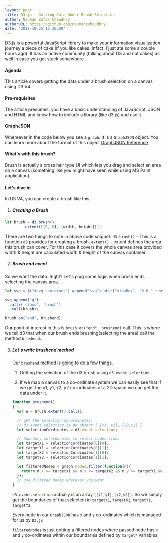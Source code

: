 ```yaml
---
layout: post
title: D3.js - Getting Data Under Brush Selection
author: Nauman Zafar Chaudhry
authorURL: https://github.com/naumanzchaudhry
date: "2018-10-25 16:30:00"
---
```


[D3.js](https://d3js.org/) is a powerful JavaScript library to make your information visualization journey a piece of cake (if you like cakes. Infact, I just ate some a couple hours ago). It has an active community (talking about D3 and not cakes) as well in case you get stuck somewhere.

#### Agenda
This article covers getting the data under a brush selection on a canvas using D3 V4.

#### Pre-requisites

The article presumes, you have a basic understanding of JavaScript, JSON and HTML and know how to include a library (like d3.js) and use it.

#### GraphJSON

Whereever in the code below you see a `graph`. It is a `GraphJSON` object. You can learn more about the format of this object [GraphJSON Reference](https://github.com/GraphAlchemist/GraphJSON)

#### What's with this brush?

Brush is actually a cross hair type UI which lets you drag and select an area on a canvas (something like you might have seen while using MS Paint application).

#### Let's dive in

In D3 V4, you can create a brush like this.

1. #####  Creating a Brush

```javascript
let brush = d3.brush()
        .extent([[0, 0], [width, height]]);
```

  There are two things to note in above code snippet.
  `d3.brush()` - This is a function `d3` provides for creating a brush.
  `extent()` - extent defines the area this brush can cover. For this case it covers the whole canvas area provided width & height are calculated width & height of the canvas container.

2. ##### Brush end event

  So we want the data. Right? Let's plug some logic when brush ends selecting the canvas area.
  ```javascript
  let svg = $("#svg-container").append("svg").attr("viewBox", "0 0 " + width + " " + height);

  svg.append("g")
    .attr('class', 'brush')
    .call(brush);

  brush.on("end", brushend);
  ```
  Our point of interest in this is `brush.on("end", brushend)` call. This is where we tell d3 that when our brush ends brushing(selecting the area) call the method `brushend`.

3. ##### Let's write brushend method

    Our `brushend` method is going to do a few things.

    1. Getting the selection of the d3 brush using `d3.event.selection`.

    2. If we map a canvas to a co-ordinate system we can easily see that If we get the x1, y1, x2, y2 co-ordinates of a 2D space we can get the data under it.

    ```javascript
    function brushend()
    {
      var e = brush.extent().call();

      // get the selection co-ordinates.
      // d3.event.selection is an object [ [x1, y1], [x2,y2] ]
      let selectionCordinates = d3.event.selection;

      // boundary co-ordinates to select nodes from.
      let targetX1 = selectionCordinates[0][0];
      let targetY1 = selectionCordinates[0][1];
      let targetX2 = selectionCordinates[1][0];
      let targetY2 = selectionCordinates[1][1];

      let filteredNodes = graph.nodes.filter(function(n){
        return n.x >= targetX1 && n.x <= targetX2 && n.y >= targetY1 && n.y <=targetY2;
      });
      // Use filtered nodes wherever you want.
    }
    ```

    `d3.event.selection` actually is an array  `[[x1,y1],[x2,y2]]`. So we simply get the boundaries of that selection in `targetX1`, `targetX2`, `targetY1`, `targetY2`.

    Every node in our `GraphJSON` has `x` and `y` co-ordinates which is managed for us by `D3.js`

    `filteredNodes` is just getting a filtered nodes where passed node has `x` and `y` co-ordinates  within our boundaries defined by `target*` variables.
